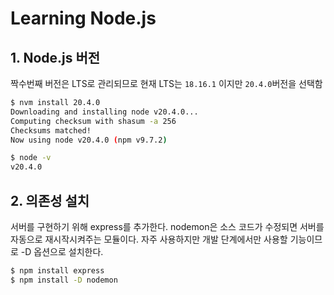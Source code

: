 # Learning Node.js

## 1. Node.js 버전

짝수번째 버전은 LTS로 관리되므로 현재 LTS는 `18.16.1` 이지만 `20.4.0`버전을 선택함

```sh
$ nvm install 20.4.0
Downloading and installing node v20.4.0...
Computing checksum with shasum -a 256
Checksums matched!
Now using node v20.4.0 (npm v9.7.2)

$ node -v
v20.4.0
```

## 2. 의존성 설치

서버를 구현하기 위해 express를 추가한다.
nodemon은 소스 코드가 수정되면 서버를 자동으로 재시작시켜주는 모듈이다.
자주 사용하지만 개발 단계에서만 사용할 기능이므로 -D 옵션으로 설치한다.

```sh
$ npm install express
$ npm install -D nodemon
```
